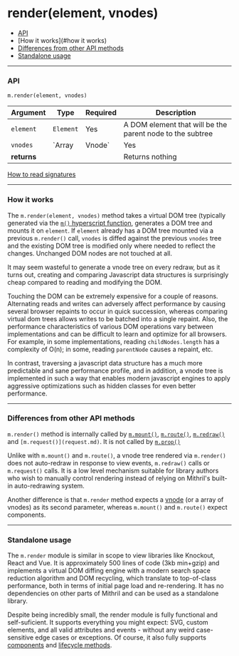 # render(element, vnodes)

- [API](#api)
- [How it works](#how it works)
- [Differences from other API methods](#differences-from-other-api-methods)
- [Standalone usage](#standalone-usage)

---

### API

`m.render(element, vnodes)`

Argument    | Type                 | Required | Description
----------- | -------------------- | -------- | ---
`element`   | `Element`            | Yes      | A DOM element that will be the parent node to the subtree
`vnodes`    | `Array<Vnode>|Vnode` | Yes      | The [vnodes](vnodes.md) to be rendered
**returns** |                      |          | Returns nothing

[How to read signatures](signatures.md)

---

### How it works

The `m.render(element, vnodes)` method takes a virtual DOM tree (typically generated via the [`m()` hyperscript function](hyperscript.md), generates a DOM tree and mounts it on `element`. If `element` already has a DOM tree mounted via a previous `m.render()` call, `vnodes` is diffed against the previous `vnodes` tree and the existing DOM tree is modified only where needed to reflect the changes. Unchanged DOM nodes are not touched at all.

It may seem wasteful to generate a vnode tree on every redraw, but as it turns out, creating and comparing Javascript data structures is surprisingly cheap compared to reading and modifying the DOM.

Touching the DOM can be extremely expensive for a couple of reasons. Alternating reads and writes can adversely affect performance by causing several browser repaints to occur in quick succession, whereas comparing virtual dom trees allows writes to be batched into a single repaint. Also, the performance characteristics of various DOM operations vary between implementations and can be difficult to learn and optimize for all browsers. For example, in some implementations, reading `childNodes.length` has a complexity of O(n); in some, reading `parentNode` causes a repaint, etc.

In contrast, traversing a javascript data structure has a much more predictable and sane performance profile, and in addition, a vnode tree is implemented in such a way that enables modern javascript engines to apply aggressive optimizations such as hidden classes for even better performance.

---

### Differences from other API methods

`m.render()` method is internally called by [`m.mount()`](mount.md), [`m.route()`](route.md), [`m.redraw()`](redraw.md) and `[m.request()](request.md)`. It is not called by [`m.prop()`](prop.md)

Unlike with `m.mount()` and `m.route()`, a vnode tree rendered via `m.render()` does not auto-redraw in response to view events, `m.redraw()` calls or `m.request()` calls. It is a low level mechanism suitable for library authors who wish to manually control rendering instead of relying on Mithril's built-in auto-redrawing system.

Another difference is that `m.render` method expects a [vnode](vnodes.md) (or a array of vnodes) as its second parameter, whereas `m.mount()` and `m.route()` expect components.

---

### Standalone usage

The `m.render` module is similar in scope to view libraries like Knockout, React and Vue. It is approximately 500 lines of code (3kb min+gzip) and implements a virtual DOM diffing engine with a modern search space reduction algorithm and DOM recycling, which translate to top-of-class performance, both in terms of initial page load and re-rendering. It has no dependencies on other parts of Mithril and can be used as a standalone library.

Despite being incredibly small, the render module is fully functional and self-suficient. It supports everything you might expect: SVG, custom elements, and all valid attributes and events - without any weird case-sensitive edge cases or exceptions. Of course, it also fully supports [components](components.md) and [lifecycle methods](lifecycle-methods.md).
